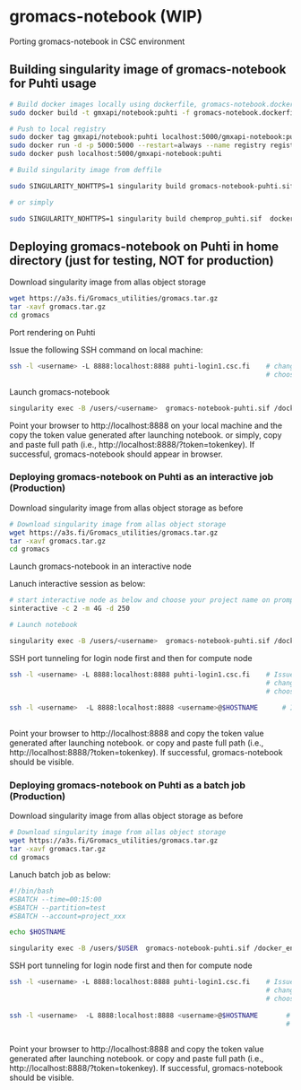 # gromacs-notebook (WIP)
Porting gromacs-notebook in CSC environment


## Building singularity image of gromacs-notebook  for Puhti usage

```bash
# Build docker images locally using dockerfile, gromacs-notebook.dockerfile
sudo docker build -t gmxapi/notebook:puhti -f gromacs-notebook.dockerfile . 

# Push to local registry
sudo docker tag gmxapi/notebook:puhti localhost:5000/gmxapi-notebook:puhti
sudo docker run -d -p 5000:5000 --restart=always --name registry registry:2
sudo docker push localhost:5000/gmxapi-notebook:puhti

# Build singularity image from deffile

sudo SINGULARITY_NOHTTPS=1 singularity build gromacs-notebook-puhti.sif gromacs-notebook.deffile 

# or simply

sudo SINGULARITY_NOHTTPS=1 singularity build chemprop_puhti.sif  docker://localhost:5000/gmxapi-notebook:puhti
```

## Deploying gromacs-notebook on Puhti in home directory (just for testing, NOT for production)

Download singularity image from allas object storage

```bash
wget https://a3s.fi/Gromacs_utilities/gromacs.tar.gz
tar -xavf gromacs.tar.gz 
cd gromacs
```
Port rendering on Puhti

Issue the following SSH command on local machine:
```bash
ssh -l <username> -L 8888:localhost:8888 puhti-login1.csc.fi    # change port number if notebook is exposed on different port (default port is 8888 here); 
                                                                # choose login1 or login2 node depending on where notebook is launched
```
Launch gromacs-notebook

```bash
singularity exec -B /users/<username>  gromacs-notebook-puhti.sif /docker_entry_points/notebook

```
Point your browser to http://localhost:8888  on your local machine and the copy the token value generated after launching notebook. or simply, copy and paste full path (i.e., http://localhost:8888/?token=tokenkey). If successful, gromacs-notebook should appear in browser.

### Deploying gromacs-notebook on Puhti as an interactive job (Production)

Download singularity image from allas object storage as before

```bash
# Download singularity image from allas object storage
wget https://a3s.fi/Gromacs_utilities/gromacs.tar.gz
tar -xavf gromacs.tar.gz 
cd gromacs
```

Launch gromacs-notebook in an interactive node

Lanuch interactive session as below:

```bash
# start interactive node as below and choose your project name on prompt
sinteractive -c 2 -m 4G -d 250

# Launch notebook

singularity exec -B /users/<username>  gromacs-notebook-puhti.sif /docker_entry_points/notebook # mount your home to work
```
SSH port tunneling for login node first and then for compute node

```bash
ssh -l <username> -L 8888:localhost:8888 puhti-login1.csc.fi    # Issue this command while being on local machine
                                                                # change port number if notebook is exposed on different port (default port is 8888 here); 
                                                                # choose login1 or login2 node depending on where notebook is launched
                                                                                                                       
ssh -l <username>  -L 8888:localhost:8888 <username>@$HOSTNAME      # Issue this command on login node; $HOSTNAME is compute node attached to interactive session
                                                                
```

Point your browser to http://localhost:8888  and copy the token value generated after launching notebook. or copy and paste full path (i.e., http://localhost:8888/?token=tokenkey). If successful, gromacs-notebook should be visible.


### Deploying gromacs-notebook on Puhti as a batch job (Production)

Download singularity image from allas object storage as before

```bash
# Download singularity image from allas object storage
wget https://a3s.fi/Gromacs_utilities/gromacs.tar.gz
tar -xavf gromacs.tar.gz 
cd gromacs
```

Lanuch  batch job as below:

```bash
#!/bin/bash
#SBATCH --time=00:15:00
#SBATCH --partition=test
#SBATCH --account=project_xxx

echo $HOSTNAME

singularity exec -B /users/$USER  gromacs-notebook-puhti.sif /docker_entry_points/notebook
```
SSH port tunneling for login node first and then for compute node

```bash
ssh -l <username> -L 8888:localhost:8888 puhti-login1.csc.fi    # Issue this command while being on local machine
                                                                # change port number if notebook is exposed on different port (default port is 8888 here); 
                                                                # choose login1 or login2 node depending on where notebook is launched
                                                                                                                       
ssh -l <username>  -L 8888:localhost:8888 <username>@$HOSTNAME       # Issue this command on login node; $HOSTNAME is compute node attached in batch job
                                                                     # hostname  of compute node attached to batch job is available in slurm output file 
                                                                
```

Point your browser to http://localhost:8888  and copy the token value generated after launching notebook. or copy and paste full path (i.e., http://localhost:8888/?token=tokenkey). If successful, gromacs-notebook should be visible.



